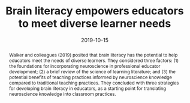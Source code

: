 ---
abstract: 'Walker and colleagues (2019) posited that brain literacy has the potential to help educators meet the needs of diverse learners. They considered three factors: (1) the foundations for incorporating neuroscience in professional educator development; (2) a brief review of the science of learning literature; and (3) the potential benefits of teaching practices informed by neuroscience knowledge compared to traditional teaching practices. They concluded with three strategies for developing brain literacy in educators, as a starting point for translating neuroscience knowledge into classroom practices.'
authors:
- Zachary Walker
- James B. Hale
- Annabel-Chen
- Kenneth Poon
date: "2019-10-15"
doi: "10.1080/23735082.2019.1674910"
featured: false
projects: ["translate-neuro"]
publication: 'Walker, Z., Hale, J. B., Chen, S. H. A., & Poon, K. (2019). Brain literacy empowers educators to meet diverse learner needs. Learning: Research and Practice, 5(2), 174-188. doi:10.1080/23735082.2019.1674910'
publication_short: ""
publication_types:
- "2"
publishDate: ""
# summary: 
tags:
- Science of Learning
title: 'Brain literacy empowers educators to meet diverse learner needs'
url_code: ""
url_dataset: ""
url_pdf: ""
url_poster: ""
url_project: ""
url_slides: ""
url_source: ""
url_video: ""
---
